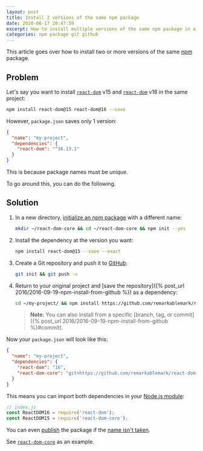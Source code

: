 ```yaml
---
layout: post
title: Install 2 versions of the same npm package
date: 2020-06-17 20:47:59
excerpt: How to install multiple versions of the same npm package in a Node.js project.
categories: npm package git github
---
```


This article goes over how to install two or more versions of the same [npm](https://www.npmjs.com/) package.

## Problem

Let's say you want to install [`react-dom`](https://www.npmjs.com/package/react-dom) v15 and [`react-dom`](https://www.npmjs.com/package/react-dom) v16 in the same project:

```sh
npm install react-dom@15 react-dom@16 --save
```

However, `package.json` saves only 1 version:

```json
{
  "name": "my-project",
  "dependencies": {
    "react-dom": "^16.13.1"
  }
}
```

This is because package names must be _unique_.

To go around this, you can do the following.

## Solution

1. In a new directory, [initialize an npm package](https://docs.npmjs.com/cli/init) with a different name:
   ```sh
   mkdir ~/react-dom-core && cd ~/react-dom-core && npm init --yes
   ```
2. Install the dependency at the version you want:
   ```sh
   npm install react-dom@15 --save --exact
   ```
3. Create a Git repository and push it to [GitHub](https://github.com/):
   ```sh
   git init && git push -u
   ```
4. Return to your original project and [save the repository]({% post_url 2016/2016-09-19-npm-install-from-github %}) as a dependency:
   ```sh
   cd ~/my-project/ && npm install https://github.com/remarkablemark/react-dom-core --save
   ```
   > **Note**: You can also install from a specific [branch, tag, or commit]({% post_url 2016/2016-09-19-npm-install-from-github %}#commit).

Now your `package.json` will look like this:

```json
{
  "name": "my-project",
  "dependencies": {
    "react-dom": "16",
    "react-dom-core": "git+https://github.com/remarkablemark/react-dom-core.git"
  }
}
```

This means you can import both dependencies in your [Node.js module](https://nodejs.org/api/modules.html):

```js
// index.js
const ReactDOM16 = require('react-dom');
const ReactDOM15 = require('react-dom-core');
```

You can even [publish](https://docs.npmjs.com/cli/publish) the package if the [name isn't taken](https://b.remarkabl.org/npm-package-name-checker).

See [`react-dom-core`](https://www.npmjs.com/package/react-dom-core) as an example.
